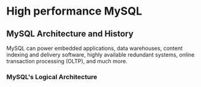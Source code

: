 # High performance MySQL

## MySQL Architecture and History

MySQL can power embedded applications, data warehouses, content indexing and delivery software, highly available redundant systems, online transaction processing (OLTP), and much more.

### MySQL's Logical Architecture
